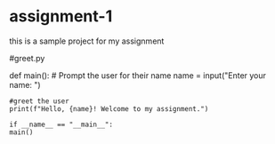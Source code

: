 # assignment-1
this is a sample project for my assignment

#greet.py

def main():
    # Prompt the user for their name
    name = input("Enter your name: ")

    #greet the user
    print(f"Hello, {name}! Welcome to my assignment.")

    if __name__ == "__main__":
    main()
